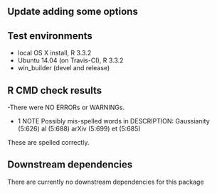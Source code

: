 Update adding some options
--------------------------

Test environments
-----------------

-   local OS X install, R 3.3.2
-   Ubuntu 14.04 (on Travis-CI), R 3.3.2
-   win\_builder (devel and release)

R CMD check results
-------------------

-There were NO ERRORs or WARNINGs.

-   1 NOTE Possibly mis-spelled words in DESCRIPTION: Gaussianity
    (5:626) al (5:688) arXiv (5:699) et (5:685)

These are spelled correctly.

Downstream dependencies
-----------------------

There are currently no downstream dependencies for this package
